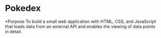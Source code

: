 # Pokedex
*Purpose
To build a small web application with HTML, CSS, and JavaScript that loads data from an external API and enables the viewing of data points in detail.

